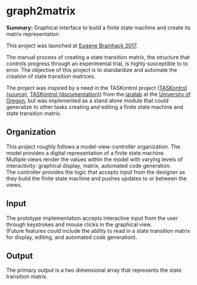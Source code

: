 # graph2matrix

**Summary:** Graphical interface to build a finite state machine and create its matrix representation

This project was launched at 
[Eugene Brainhack 2017](https://brainhack-eugene.github.io/).

The manual process of creating a state transition matrix, the structure that
controls progress through an experimental trial, is highly susceptible to 
to error.  The objective of this project is to standardize and automate the 
creation of state transition matrices.

The project was inspired by a need in the TASKontrol project 
([TASKontrol (source)](https://github.com/sjara/taskontrol), 
[TASKontrol (documentation)](https://taskontrol.readthedocs.io)) from
the [jaralab](http://jaralab.uoregon.edu/) at the [University of Oregon](uoregon.edu), 
but was implemented as a stand alone module that could generalize to 
other tasks creating and editing a finite state machine and state transition 
matrix.

## Organization
This project roughly follows a model-view-controller organization.  The model
provides a digital representation of a finite state machine.  
Multiple views render the values within the model with varying levels of 
interactivity: graphical display, matrix, automated code generation.  
The controller provides the logic that accepts input from the designer as 
they build the finite state machine and pushes updates to or between the views.

## Input
The prototype implementation accepts interactive input from the user through
keystrokes and mouse clicks in the graphical view.  
(Future features could include the ability to read in a state transition matrix
for display, editing, and automated code generation).

## Output
The primary output is a two dimensional array that represents the state
transition matrix.
